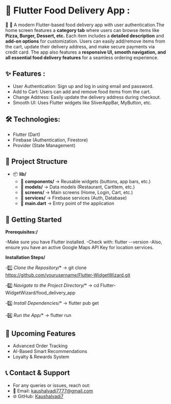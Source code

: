 # 🍔 Flutter Food Delivery App :
🚀 🚀 A modern Flutter-based food delivery app with user authentication.The home screen features a **category tab** where users can browse items like **Pizza, Burger, Dessert, etc.** Each item includes a **detailed description** and **add-on options** for customization. Users can easily add/remove items from the cart, update their delivery address, and make secure payments via credit card. The app also features a **responsive UI, smooth navigation, and all essential food delivery features** for a seamless ordering experience.

## ✨ Features :

- User Authentication: Sign up and log in using email and password.
- Add to Cart: Users can add and remove food items from the cart.
- Change Address: Easily update the delivery address during checkout.
- Smooth UI: Uses Flutter widgets like SliverAppBar, MyButton, etc.

## 🛠️ Technologies:

- Flutter (Dart)
- Firebase (Authentication, Firestore)
- Provider (State Management)

##  📂 Project Structure
 
- 📦 **lib/**
  - 📂 **components/** → Reusable widgets (buttons, app bars, etc.)  
  - 📂 **models/** → Data models (Restaurant, CartItem, etc.)  
  - 📂 **screens/** → Main screens (Home, Login, Cart, etc.)  
  - 📂 **services/** → Firebase services (Auth, Database)  
  - 📜 **main.dart** → Entry point of the application  

## 🚀 Getting Started
 **Prerequisites:/**

  -Make sure you have Flutter installed. 
  -Check with: flutter --version
  -Also, ensure you have an active Google Maps API Key for location services.

**Installation Steps/**

  -1️⃣ *Clone the Repository/** → git clone https://github.com/yourusername/Flutter-WidgetWizard.git
    
  -2️⃣ *Navigate to the Project Directory/** → cd Flutter-WidgetWizard/food_delivery_app
    
  -3️⃣ *Install Dependencies/** → flutter pub get
  
  -4️⃣ *Run the App/** → flutter run

  ## 📌 Upcoming Features
  - Advanced Order Tracking
  - AI-Based Smart Recommendations
  - Loyalty & Rewards System

## 📞 Contact & Support
  - For any queries or issues, reach out:
  - 📧 Email: kaushalvadi7777@gmail.com 
  - 🌐 GitHub: [Kaushalvadi7](https://github.com/Kaushalvadi7)  




